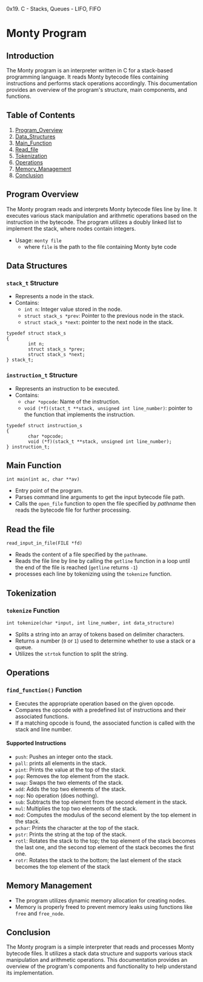 0x19. C - Stacks, Queues - LIFO, FIFO

Monty Program
=====================================


Introduction
------------

The Monty program is an interpreter written in C for a stack-based programming language.
It reads Monty bytecode files containing instructions and performs stack operations accordingly. This documentation provides an overview of the program's structure, main components, and functions.

## Table of Contents
1. [Program_Overview](#program_overview)
2. [Data_Structures](#data_structures)
3. [Main_Function](#main_function)
4. [Read_file](#read_file)
5. [Tokenization](#tokenization)
6. [Operations](#operations)
7. [Memory_Management](#memory_management)
8. [Conclusion](#conclusion)

## Program Overview

The Monty program reads and interprets Monty bytecode files line by line.
It executes various stack manipulation and arithmetic operations based on the instruction in the bytecode. The program utilizes a doubly linked list to implement the stack, where nodes contain integers.
- Usage: `monty file`
    - where `file` is the path to the file containing Monty byte code

## Data Structures
### `stack_t` Structure
- Represents a node in the stack.
- Contains:
    - `int n`: Integer value stored in the node.
    - `struct stack_s *prev`: Pointer to the previous node in the stack.
    - `struct stack_s *next`: pointer to the next node in the stack.
```
typedef struct stack_s
{
        int n;
        struct stack_s *prev;
        struct stack_s *next;
} stack_t;

```
### `instruction_t` Structure
- Represents an instruction to be executed.
- Contains:
    - `char *opcode`: Name of the instruction.
    - `void (*f)(stact_t **stack, unsigned int line_number)`: pointer to the function that implements the instruction.
```
typedef struct instruction_s
{
        char *opcode;
        void (*f)(stack_t **stack, unsigned int line_number);
} instruction_t;

```
## Main Function
`int main(int ac, char **av)`
- Entry point of the program.
- Parses command line arguments to get the input bytecode file path.
- Calls the `open_file` function to open the file specified by *pathname* then reads the bytecode file for further processing.

## Read the file
`read_input_in_file(FILE *fd)`
- Reads the content of a file specified by the `pathname`.
- Reads the file line by line by calling the `getline` function in a loop until the end of the file is reached (`getline` returns `-1`) 
- processes each line by tokenizing using the `tokenize` function.

## Tokenization
### `tokenize` Function
`int tokenize(char *input, int line_number, int data_structure)`
- Splits a string into an array of tokens based on delimiter characters.
- Returns a number (`0` or `1`) used to determine whether to use a stack or a queue.
- Utilizes the `strtok` function to split the string.

## Operations
### `find_function()` Function
- Executes the appropriate operation based on the given opcode.
- Compares the opcode with a predefined list of instructions and their associated functions.
- If a matching opcode is found, the associated function is called with the stack and line number.

#### Supported Instructions
- `push`: Pushes an integer onto the stack.
- `pall`: prints all elements in the stack.
- `pint`: Prints the value at the top of the stack.
- `pop`: Removes the top element from the stack.
- `swap`: Swaps the two elements of the stack.
- `add`: Adds the top two elements of the stack.
- `nop`: No operation (does nothing).
- `sub`: Subtracts the top element from the second element in the stack.
- `mul`: Multiplies the top two elements of the stack.
- `mod`: Computes the modulus of the second element by the top element in the stack.
- `pchar`: Prints the character at the top of the stack.
- `pstr`: Prints the string at the top of the stack.
- `rotl`:  Rotates the stack to the top; the top element of the stack becomes the last one, and the second top element of the stack becomes the first one.
- `rotr`:  Rotates the stack to the bottom; the last element of the stack becomes the top element of the stack

## Memory Management
- The program utilizes dynamic memory allocation for creating nodes.
- Memory is properly freed to prevent memory leaks using functions like `free` and `free_node`.

## Conclusion
The Monty program is a simple interpreter that reads and processes Monty bytecode files. It utilizes a stack data structure and supports various stack manipulation and arithmetic operations. This documentation provides an overview of the program's components and functionality to help understand its implementation.

